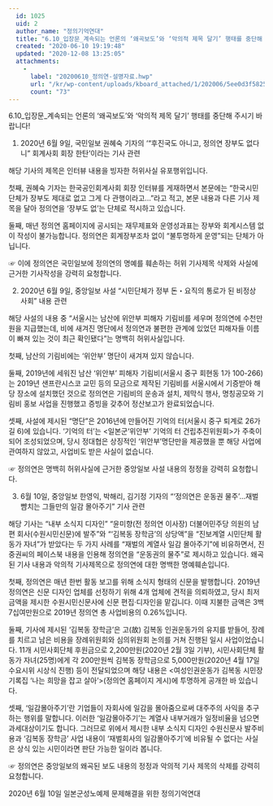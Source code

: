 ```yaml
---
  id: 1025
  uid: 2
  author_name: "정의기억연대"
  title: "6.10_입장문_계속되는 언론의 ‘왜곡보도’와 ‘악의적 제목 달기’ 행태를 중단해 주시기 바랍니다!"
  created: "2020-06-10 19:19:48"
  updated: "2020-12-08 13:25:05"
  attachments: 
    - 
      label: "20200610_정의연-설명자료.hwp"
      url: "/kr/wp-content/uploads/kboard_attached/1/202006/5ee0d3f58255f1983752.hwp"
      count: "73"
---
```

6.10_입장문_계속되는 언론의 ‘왜곡보도’와 ‘악의적 제목 달기’ 행태를 중단해 주시기 바랍니다!

1. 2020년 6월 9일, 국민일보 권혜숙 기자의 ‘“후진국도 아니고, 정의연 장부도 없다니” 회계사회 회장 한탄’이라는 기사 관련

해당 기사의 제목은 인터뷰 내용을 빙자한 허위사실 유포행위입니다. 

첫째, 권혜숙 기자는 한국공인회계사회 회장 인터뷰를 게재하면서 본문에는 “한국시민단체가 장부도 제대로 없고 그게 다 관행이라고...”라고 적고, 본문 내용과 다른 기사 제목을 달아 정의연을 ‘장부도 없’는 단체로 적시하고 있습니다. 

둘째, 매년 정의연 홈페이지에 공시되는 재무제표와 운영성과표는 장부와 회계시스템 없이 작성이 불가능합니다. 정의연은 회계장부조차 없이 “불투명하게 운영”되는 단체가 아닙니다. 

☞ 이에 정의연은 국민일보에 정의연의 명예를 훼손하는 허위 기사제목 삭제와 사실에 근거한 기사작성을 강력히 요청합니다.

2. 2020년 6월 9일, 중앙일보 사설 “시민단체가 정부 돈・요직의 통로가 된 비정상 사회” 내용 관련

해당 사설의 내용 중 “서울시는 남산에 위안부 피해자 기림비를 세우며 정의연에 수천만원을 지급했는데, 비에 새겨진 명단에서 정의연과 불편한 관계에 있었던 피해자들 이름이 빠져 있는 것이 최근 확인됐다”는 명백히 허위사실입니다.

첫째, 남산의 기림비에는 ‘위안부’ 명단이 새겨져 있지 않습니다.

둘째, 2019년에 세워진 남산 ‘위안부’ 피해자 기림비(서울시 중구 회현동 1가 100-266)는 2019년 샌프란시스코 교민 등의 모금으로 제작된 기림비를 서울시에서 기증받아 해당 장소에 설치했던 것으로 정의연은 기림비의 운송과 설치, 제막식 행사, 명칭공모와 기림비 홍보 사업을 진행했고 증빙을 갖추어 정산보고가 완료되었습니다. 

셋째, 사설에 제시된 “명단”은 2016년에 만들어진 기억의 터(서울시 중구 퇴계로 26가길 6)에 있습니다. ‘기억의 터’는 <일본군‘위안부’ 기억의 터 건립추진위원회>가 주축이 되어 조성되었으며, 당시 정대협은 상징적인 ‘위안부’명단만을 제공했을 뿐 해당 사업에 관여하지 않았고, 사업비도 받은 사실이 없습니다.

☞ 정의연은 명백히 허위사실에 근거한 중앙일보 사설 내용의 정정을 강력히 요청합니다.

3. 6월 10일, 중앙일보 한영익, 박해리, 김기정 기자의 “‘정의연은 운동권 물주’...재벌 뺨치는 그들만의 일감 몰아주기” 기사 관련

해당 기사는 “내부 소식지 디자인” “윤미향(전 정의연 이사장) 더불어민주당 의원의 남편 회사(수원시민신문)에 발주”와 “‘김복동 장학금’의 상당액”을 “진보계열 시민단체 활동가 자녀”가 받았다는 두 가지 사례를 “재벌의 계열사 일감 몰아주기”에 비유하면서, 진중권씨의 페이스북 내용을 인용해 정의연을 “운동권의 물주”로 제시하고 있습니다. 왜곡된 기사 내용과 악의적 기사제목으로 정의연에 대한 명백한 명예훼손입니다. 

첫째, 정의연은 매년 한번 활동 보고를 위해 소식지 형태의 신문을 발행합니다. 2019년 정의연은 신문 디자인 업체를 선정하기 위해 4개 업체에 견적을 의뢰하였고, 당시 최저금액을 제시한 수원시민신문사에 신문 편집·디자인을 맡깁니다. 이때 지불한 금액은 3백7십여만원으로 2019년 정의연 총 사업비용의 0.26%입니다. 

둘째, 기사에 제시된 ‘김복동 장학금’은 고(故) 김복동 인권운동가의 유지를 받들어, 장례를 치르고 남은 비용을 장례위원회와 심의위원회 논의를 거쳐 진행된 일시 사업이었습니다. 11개 시민사회단체 후원금으로 2,200만원(2020년 2월 3일 기부), 시민사회단체 활동가 자녀(25명)에게 각 200만원씩 김복동 장학금으로 5,000만원(2020년 4월 17일 수요시위 시상식 진행) 등이 전달되었으며 해당 내용은 <여성인권운동가 김복동 시민장 기록집 ‘나는 희망을 잡고 살아’>(정의연 홈페이지 게시)에 투명하게 공개한 바 있습니다. 

셋째, ‘일감몰아주기’란 기업들이 자회사에 일감을 몰아줌으로써 대주주의 사익을 추구하는 행위를 말합니다. 이러한 ‘일감몰아주기’는 계열사 내부거래가 일정비율을 넘으면 과세대상이기도 합니다. 그러므로 위에서 제시한 내부 소식지 디자인 수원신문사 발주비용과 ‘김복동 장학금’ 사업 내용이 ‘재벌회사의 일감몰아주기’에 비유될 수 없다는 사실은 상식 있는 시민이라면 판단 가능한 일이라 봅니다. 

☞ 정의연은 중앙일보의 왜곡된 보도 내용의 정정과 악의적 기사 제목의 삭제를 강력히 요청합니다.

2020년 6월 10일
일본군성노예제 문제해결을 위한 정의기억연대